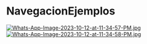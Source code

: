 # NavegacionEjemplos
[![Whats-App-Image-2023-10-12-at-11-34-57-PM.jpg](https://i.postimg.cc/QdjWPtL3/Whats-App-Image-2023-10-12-at-11-34-57-PM.jpg)](https://postimg.cc/jLk5nRdg)
[![Whats-App-Image-2023-10-12-at-11-34-58-PM.jpg](https://i.postimg.cc/d1Z7dZC8/Whats-App-Image-2023-10-12-at-11-34-58-PM.jpg)](https://postimg.cc/9RVFHMJM)
